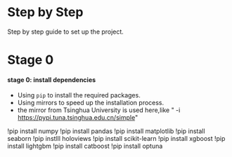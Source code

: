 Step by Step
===============

Step by step guide to set up the project.

Stage 0
================

#### stage 0: install dependencies
- Using `pip` to install the required packages.
- Using mirrors to speed up the installation process.
- the mirror from Tsinghua University is used here,like " -i https://pypi.tuna.tsinghua.edu.cn/simple"

!pip install numpy
!pip install pandas
!pip install matplotlib
!pip install seaborn
!pip instlll holoviews
!pip install scikit-learn
!pip install xgboost
!pip install lightgbm
!pip install catboost
!pip install optuna